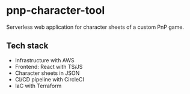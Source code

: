 # pnp-character-tool
Serverless web application for character sheets of a custom PnP game.

## Tech stack
- Infrastructure with AWS
- Frontend: React with TS/JS
- Character sheets in JSON
- CI/CD pipeline with CircleCI
- IaC with Terraform
